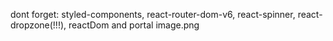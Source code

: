 dont forget: styled-components, react-router-dom-v6, react-spinner,
react-dropzone(!!!), reactDom and portal image.png
